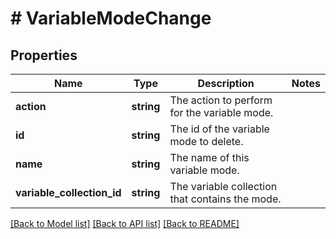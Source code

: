 # # VariableModeChange

## Properties

Name | Type | Description | Notes
------------ | ------------- | ------------- | -------------
**action** | **string** | The action to perform for the variable mode. |
**id** | **string** | The id of the variable mode to delete. |
**name** | **string** | The name of this variable mode. |
**variable_collection_id** | **string** | The variable collection that contains the mode. |

[[Back to Model list]](../../README.md#models) [[Back to API list]](../../README.md#endpoints) [[Back to README]](../../README.md)
